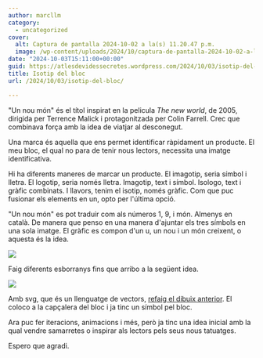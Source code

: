 ```yaml
---
author: marcllm
category:
  - uncategorized
cover:
  alt: Captura de pantalla 2024-10-02 a la(s) 11.20.47 p.m.
  image: /wp-content/uploads/2024/10/captura-de-pantalla-2024-10-02-a-las-11.20.47-p.m.png
date: "2024-10-03T15:11:00+00:00"
guid: https://atlesdevidessecretes.wordpress.com/2024/10/03/isotip-del-bloc/
title: Isotip del bloc
url: /2024/10/03/isotip-del-bloc/

---
```

  

"Un nou món" és el títol inspirat en la pelicula _The new world_, de 2005, dirigida per Terrence Malick i protagonitzada per Colin Farrell. Crec que combinava força amb la idea de viatjar al desconegut.



Una marca és aquella que ens permet identificar ràpidament un producte. El meu bloc, el qual no para de tenir nous lectors, necessita una imatge identificativa.



Hi ha diferents maneres de marcar un producte. El imagotip, seria símbol i lletra. El logotip, seria només lletra. Imagotip, text i símbol. Isologo, text i gràfic combinats. I llavors, tenim el isotip, només gràfic. Com que puc fusionar els elements en un, opto per l'última opció.



"Un nou món" es pot traduir com als números 1, 9, i món. Almenys en català. De manera que penso en una manera d'ajuntar els tres símbols en una sola imatge. El gràfic es compon d'un u, un nou i un món creixent, o aquesta és la idea.

![](https://blogger.googleusercontent.com/img/b/R29vZ2xl/AVvXsEiYQbKFHgONnejME-mzkRGH2pLCcoNtsPMuCS3232aPSK8S0v0UG9np2NRKDX7yHf3nv_GAMpYDggd7TvMOr0CFms3vbZXZDokp4_xx-Zd649Jr_EhD9Ub1EOWehC2e5ILtrbdCBrbKouHAHnTRguCT_LISRZYs-GN28Kznv0X3wsDpmFy6eTVD_76_djPh/s1600/Captura%20de%20pantalla%202024-10-02%20a%20la%28s%29%2011.20.47%20p.m..png)



Faig diferents esborranys fins que arribo a la següent idea.

[![](https://blogger.googleusercontent.com/img/a/AVvXsEjDqaRiS1DXhlOcwgfND8fqDgtInIzvfxXMtfxU4bXyKB6r1jRzPcekL-oXaSfTjGteYNv3TI3jiMi3QnKBDhopXkHO-188IX9M_4ODi1qK-vmw_oaUejsynwUOmg0Sy_RChKx16hSRVLLiX-lB9R4x8FLjw5pDlnICzqf7ylyH8U-mz1ZPpIT4uj2U-tVR)](https://blogger.googleusercontent.com/img/a/AVvXsEjDqaRiS1DXhlOcwgfND8fqDgtInIzvfxXMtfxU4bXyKB6r1jRzPcekL-oXaSfTjGteYNv3TI3jiMi3QnKBDhopXkHO-188IX9M_4ODi1qK-vmw_oaUejsynwUOmg0Sy_RChKx16hSRVLLiX-lB9R4x8FLjw5pDlnICzqf7ylyH8U-mz1ZPpIT4uj2U-tVR)




Amb svg, que és un llenguatge de vectors, [refaig el dibuix anterior](https://codepen.io/llobet/pen/bGXpddE). El coloco a la capçalera del bloc i ja tinc un símbol pel bloc.



Ara puc fer iteracions, animacions i més, però ja tinc una idea inicial amb la qual vendre samarretes o inspirar als lectors pels seus nous tatuatges.



Espero que agradi.
